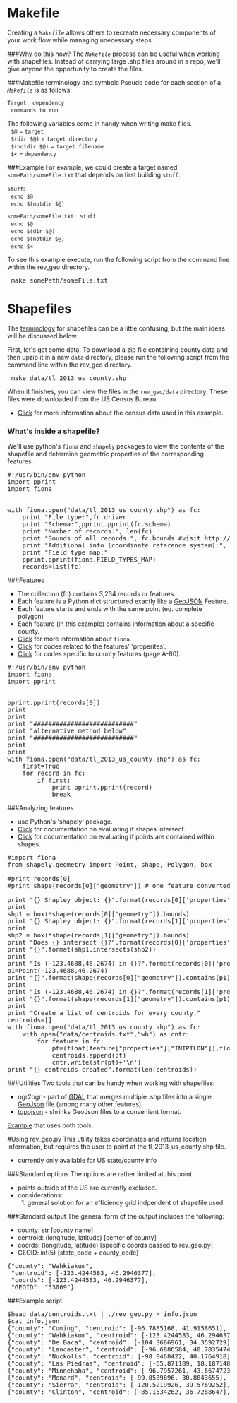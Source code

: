 # Makefile
Creating a *`Makefile`* allows others to recreate necessary components of your work flow while managing unecessary steps.

###Why do this now?
The *`Makefile`* process can be useful when working with shapefiles. Instead of carrying large .shp files around in a repo, we'll give anyone the opportunity to create the files.  

###Makefile terminology and symbols
Pseudo code for each section of a *`Makefile`* is as follows.  

`Target: dependency`  
&nbsp; `commands to run`

The following variables come in handy when writing make files.  
&nbsp; `$@` =  `target`   
&nbsp; `$(dir $@)` = `target directory`  
&nbsp; `$(notdir $@)` = `target filename`  
&nbsp; `$<` = `dependency`   

###Example
For example, we could create a target named `somePath/someFile.txt` that depends on first building `stuff`.  

`stuff`:  
&nbsp; `echo $@`  
&nbsp; `echo $(notdir $@)`  

`somePath/someFile.txt: stuff`  
&nbsp; `echo $@`  
&nbsp; `echo $(dir $@)`  
&nbsp; `echo $(notdir $@)`  
&nbsp; `echo $<`  
 
 To see this example execute, run the following script from the command line within the rev_geo directory. 
 <pre> make somePath/someFile.txt </pre> 

# Shapefiles

The [terminology](https://www.census.gov/geo/maps-data/data/pdfs/tiger/tgrshp2013/TGRSHP2013_TechDoc_Ch4.pdf) for shapefiles can be a little confusing, but the main ideas will be discussed below.

First, let's get some data. To download a zip file containing county data and then upzip it in a new `data` directory, please run the following script from the command line within the rev_geo directory.  
<pre> make data/tl_2013_us_county.shp </pre>  
When it finishes, you can view the files in the `rev_geo/data` directory. These files were downloaded from the US Census Bureau. 

* [Click](https://www.census.gov/geo/maps-data/data/tiger.html) for more information about the census data used in this example.   

### What's inside a shapefile? 
We'll use python's `fiona` and `shapely` packages to view the contents of the shapefile and determine geometric properties of the corresponding features. 

<pre>
#!/usr/bin/env python
import pprint
import fiona


with fiona.open("data/tl_2013_us_county.shp") as fc: 
    print "File type:",fc.driver
    print "Schema:",pprint.pprint(fc.schema)
    print "Number of records:", len(fc)
    print "Bounds of all records:", fc.bounds #visit http://boundingbox.klokantech.com/ to view these coords
    print "Additional info (coordinate reference system):", fc.crs
    print "Field type map:"
    pprint.pprint(fiona.FIELD_TYPES_MAP)
    records=list(fc)
</pre>

###Features
* The collection (fc) contains 3,234 records or features. 
* Each feature is a Python dict structured exactly like a [GeoJSON](http://geojson.org/) Feature. 
* Each feature starts and ends with the same point (eg. complete polygon)
* Each feature (in this example) contains information about a specific county.
* [Click](http://toblerity.org/fiona/manual.html) for more information about `fiona`.   
* [Click](http://www.census.gov/geo/reference/ansi.html) for codes related to the features' 'properites'.  
* [Click](https://www.census.gov/geo/maps-data/data/pdfs/tiger/tgrshp2013/TGRSHP2013_TechDoc_A.pdf) for codes specific to county features (page A-80).

<pre>
#!/usr/bin/env python
import fiona
import pprint


pprint.pprint(records[0])
print 
print
print "###########################"
print "alternative method below"
print "###########################"
print 
print 
with fiona.open("data/tl_2013_us_county.shp") as fc: 
    first=True
    for record in fc:
        if first:
            print pprint.pprint(record)
            break
</pre>

###Analyzing features
* use Python's 'shapely' package.
* [Click](http://toblerity.org/shapely/manual.html#object.intersects) for documentation on evaluating if shapes intersect. 
* [Click](http://toblerity.org/shapely/manual.html#object.contains) for documentation on evaluating if points are contained within shapes.

<pre>
#import fiona
from shapely.geometry import Point, shape, Polygon, box

#print records[0]
#print shape(records[0]["geometry"]) # one feature converted to shapley polygon object

print "{} Shapley object: {}".format(records[0]['properties']['NAMELSAD'],box(*shape(records[0]["geometry"]).bounds))
print
shp1 = box(*shape(records[0]["geometry"]).bounds)
print "{} Shapley object: {}".format(records[1]['properties']['NAMELSAD'],box(*shape(records[1]["geometry"]).bounds))
print 
shp2 = box(*shape(records[1]["geometry"]).bounds)
print "Does {} intersect {}?".format(records[0]['properties']['NAMELSAD'],records[1]['properties']['NAMELSAD'])
print "{}".format(shp1.intersects(shp2)) 
print 
print "Is (-123.4688,46.2674) in {}?".format(records[0]['properties']['NAMELSAD'])
p1=Point(-123.4688,46.2674)
print "{}".format(shape(records[0]["geometry"]).contains(p1))
print
print "Is (-123.4688,46.2674) in {}?".format(records[1]['properties']['NAMELSAD'])
print "{}".format(shape(records[1]["geometry"]).contains(p1))
print 
print "Create a list of centroids for every county."
centroids=[]
with fiona.open("data/tl_2013_us_county.shp") as fc: 
    with open("data/centroids.txt","wb") as cntr:
        for feature in fc:
            pt=(float(feature["properties"]["INTPTLON"]),float(feature["properties"]["INTPTLAT"]))
            centroids.append(pt)
            cntr.write(str(pt)+'\n')
print "{} centroids created".format(len(centroids))
</pre>
###Utilities
Two tools that can be handy when working with shapefiles:
* ogr2ogr - part of [GDAL](http://www.gdal.org/) that merges multiple .shp files into a single [GeoJson](http://geojson.org/) file (among many other features).
* [topojson](https://github.com/mbostock/topojson/wiki) - shrinks GeoJson files to a convenient format. 

[Example](http://bost.ocks.org/mike/map) that uses both tools.

#Using rev_geo.py
This utility takes coordinates and returns location information, but requires the user to point at the tl_2013_us_county.shp file. 
* currently only available for US state/county info

###Standard options
The options are rather limited at this point.
* points outside of the US are currently excluded.  
* considerations:   
&nbsp; 1.  general solution for an efficiency grid indpendent of shapefile used.

###Standard output
The general form of the output includes the following:
* county: str [county name]  
* centroid: (longitude, latitude)  [center of county]  
* coords: (longitude, latitude) [specific coords passed to rev_geo.py]  
* GEOID: int(5) [state_code + county_code]  
<pre>
{"county": "Wahkiakum", 
 "centroid": [-123.4244583, 46.2946377], 
 "coords": [-123.4244583, 46.2946377], 
 "GEOID": "53069"}
</pre>

###Example script
<pre>
$head data/centroids.txt | ./rev_geo.py > info.json
$cat info.json
{"county": "Cuming", "centroid": [-96.7885168, 41.9158651], "coords": [-96.7885168, 41.9158651], "GEOID": "31039"}
{"county": "Wahkiakum", "centroid": [-123.4244583, 46.2946377], "coords": [-123.4244583, 46.2946377], "GEOID": "53069"}
{"county": "De Baca", "centroid": [-104.3686961, 34.3592729], "coords": [-104.3686961, 34.3592729], "GEOID": "35011"}
{"county": "Lancaster", "centroid": [-96.6886584, 40.7835474], "coords": [-96.6886584, 40.7835474], "GEOID": "31109"}
{"county": "Nuckolls", "centroid": [-98.0468422, 40.1764918], "coords": [-98.0468422, 40.1764918], "GEOID": "31129"}
{"county": "Las Piedras", "centroid": [-65.871189, 18.1871483], "coords": [-65.871189, 18.1871483], "GEOID": "72085"}
{"county": "Minnehaha", "centroid": [-96.7957261, 43.6674723], "coords": [-96.7957261, 43.6674723], "GEOID": "46099"}
{"county": "Menard", "centroid": [-99.8539896, 30.8843655], "coords": [-99.8539896, 30.8843655], "GEOID": "48327"}
{"county": "Sierra", "centroid": [-120.5219926, 39.5769252], "coords": [-120.5219926, 39.5769252], "GEOID": "06091"}
{"county": "Clinton", "centroid": [-85.1534262, 36.7288647], "coords": [-85.1534262, 36.7288647], "GEOID": "21053"}
</pre>




